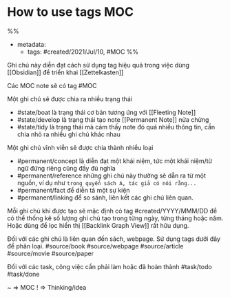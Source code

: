 ---
---

# How to use tags MOC

%% 
- metadata:
	- tags: #created/2021/Jul/10, #MOC 
%%

Ghi chú này diễn đạt cách sử dụng tag hiệu quả trong việc dùng [[Obsidian]] để triển khai [[Zettelkasten]]

Các MOC note sẽ có tag #MOC 

Một ghi chú sẽ được chia ra nhiều trạng thái
- #state/boat là trạng thái cơ bản tương ứng với [[Fleeting Note]]
- #state/develop là trạng thái tạo note [[Permanent Note]] nửa chừng
- #state/tidy là trạng thái mà cảm thấy note đó quá nhiều thông tin, cần chia nhỏ ra nhiều ghi chú khác nhau

Một ghi chú vĩnh viễn sẽ được chia thành nhiều loại
- #permanent/concept là diễn đạt một khái niệm, tức một khái niệm/từ ngữ đứng riêng cũng đầy đủ nghĩa
- #permanent/reference những ghi chú này thường sẽ dẫn ra từ một nguồn, ví dụ như `trong quyển sách A, tác giả có nói rằng...`
- #permanent/fact để diễn tả một sự kiện
- #permanent/linking để so sánh, liên kết các ghi chú liên quan.

Mỗi ghi chú khi được tạo sẽ mặc định có tag
#created/YYYY/MMM/DD để có thể thống kê số lượng ghi chú tạo trong từng ngày, từng tháng hoặc năm. Hoặc dùng để lọc hiển thị [[Backlink Graph View]] rất hữu dụng.

Đối với các ghi chú là liên quan đến sách, webpage. Sử dụng tags dưới đây để phân loại.
#source/book 
#source/webpage 
#source/article 
#source/movie 
#source/paper 

Đối với các task, công việc cần phải làm hoặc đã hoàn thành
#task/todo 
#task/done


~ => MOC
! => Thinking/idea


